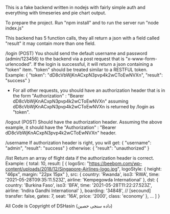 This is a fake backend written in nodejs with fairly simple auth and everything with timeseries and pie chart output.

To prepare the project. Run "npm install" and to run the server run "node index.js"

This backend has 5 function calls, they all return a json with a field called "result" it may contain more than one field.

/login (POST)
You should send the default username and password (admin/123456) to the backend via a post request that is "x-www-form-urlencoded". If the login is successful, it will return a json containing a "token" item. "token" should be treated similar to a RESTFUL token.
Example:
{
    "token": "dD8cVbWjKnACxpN3pvp4k2wCToEwNVXn",
    "result": "success"
}

* For all other requests, you should have an authorization header that is in the form "Authorization" : "Bearer dD8cVbWjKnACxpN3pvp4k2wCToEwNVXn" assuming dD8cVbWjKnACxpN3pvp4k2wCToEwNVXn is returned by /login as "token".

/logout (POST)
Should have the authorization header. Assuming the above example, it should have the "Authorization" : "Bearer dD8cVbWjKnACxpN3pvp4k2wCToEwNVXn" header.

/username
If authorization header is right, you will get:
{
    "username": "admin",
    "result": "success"
}
otherwise:
{
    "result": "unauthorized"
}

/list
Return an array of flight data if the authorization header is correct.
Example:
{
    total: 10,
    result: [
        {
            logoSrc: "https://beebom.com/wp-content/uploads/2018/12/Singapore-Airlines-logo.jpg",
            logoStyle: {
                height: "46px",
                margin: "22px 15px"
            },
            src: {
                country: 'Rwanda',
                iso3: 'RWA',
                time: '2021-05-28T09:35:11.523Z',
                airline: 'Kempegowda International'
            },
            dst: {
                country: 'Burkina Faso',
                iso3: 'BFA',
                time: '2021-05-28T11:22:27.523Z',
                airline: 'Indira Gandhi International'
            },
            boarding: '34848', // [secound]
            transfer: false,
            gates: 7,
            seat: '16A',
            price: '2000',
            class: 'economy'
        },
        ...
    ]
}

All Code is Copyright of DSHasin (داده سنجی حصین)